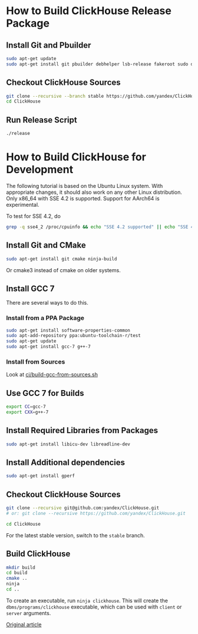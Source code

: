 # How to Build ClickHouse Release Package

## Install Git and Pbuilder

```bash
sudo apt-get update
sudo apt-get install git pbuilder debhelper lsb-release fakeroot sudo debian-archive-keyring debian-keyring
```

## Checkout ClickHouse Sources

```bash
git clone --recursive --branch stable https://github.com/yandex/ClickHouse.git
cd ClickHouse
```

## Run Release Script

```bash
./release
```

# How to Build ClickHouse for Development

The following tutorial is based on the Ubuntu Linux system.
With appropriate changes, it should also work on any other Linux distribution.
Only x86_64 with SSE 4.2 is supported. Support for AArch64 is experimental.

To test for SSE 4.2, do

```bash
grep -q sse4_2 /proc/cpuinfo && echo "SSE 4.2 supported" || echo "SSE 4.2 not supported"
```

## Install Git and CMake

```bash
sudo apt-get install git cmake ninja-build
```

Or cmake3 instead of cmake on older systems.

## Install GCC 7

There are several ways to do this.

### Install from a PPA Package

```bash
sudo apt-get install software-properties-common
sudo apt-add-repository ppa:ubuntu-toolchain-r/test
sudo apt-get update
sudo apt-get install gcc-7 g++-7
```

### Install from Sources

Look at [ci/build-gcc-from-sources.sh](https://github.com/yandex/ClickHouse/blob/master/ci/build-gcc-from-sources.sh)

## Use GCC 7 for Builds

```bash
export CC=gcc-7
export CXX=g++-7
```

## Install Required Libraries from Packages

```bash
sudo apt-get install libicu-dev libreadline-dev
```

## Install Additional dependencies
```bash
sudo apt-get install gperf
```

## Checkout ClickHouse Sources

```bash
git clone --recursive git@github.com:yandex/ClickHouse.git
# or: git clone --recursive https://github.com/yandex/ClickHouse.git

cd ClickHouse
```

For the latest stable version, switch to the `stable` branch.

## Build ClickHouse

```bash
mkdir build
cd build
cmake ..
ninja
cd ..
```

To create an executable, run `ninja clickhouse`.
This will create the `dbms/programs/clickhouse` executable, which can be used with `client` or `server` arguments.


[Original article](https://clickhouse.yandex/docs/en/development/build/) <!--hide-->
